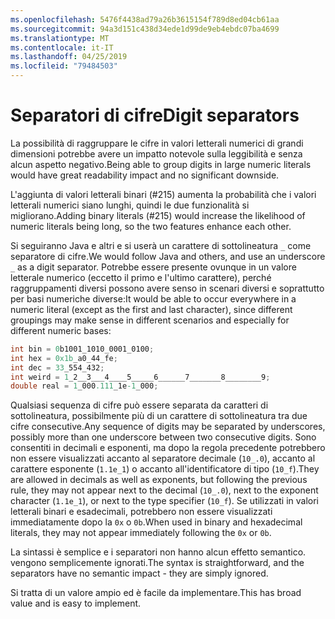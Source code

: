 ```yaml
---
ms.openlocfilehash: 5476f4438ad79a26b3615154f789d8ed04cb61aa
ms.sourcegitcommit: 94a3d151c438d34ede1d99de9eb4ebdc07ba4699
ms.translationtype: MT
ms.contentlocale: it-IT
ms.lasthandoff: 04/25/2019
ms.locfileid: "79484503"
---
```

# <a name="digit-separators"></a><span data-ttu-id="e9e33-101">Separatori di cifre</span><span class="sxs-lookup"><span data-stu-id="e9e33-101">Digit separators</span></span>

<span data-ttu-id="e9e33-102">La possibilità di raggruppare le cifre in valori letterali numerici di grandi dimensioni potrebbe avere un impatto notevole sulla leggibilità e senza alcun aspetto negativo.</span><span class="sxs-lookup"><span data-stu-id="e9e33-102">Being able to group digits in large numeric literals would have great readability impact and no significant downside.</span></span> 

<span data-ttu-id="e9e33-103">L'aggiunta di valori letterali binari (#215) aumenta la probabilità che i valori letterali numerici siano lunghi, quindi le due funzionalità si migliorano.</span><span class="sxs-lookup"><span data-stu-id="e9e33-103">Adding binary literals (#215) would increase the likelihood of numeric literals being long, so the two features enhance each other.</span></span> 

<span data-ttu-id="e9e33-104">Si seguiranno Java e altri e si userà un carattere di sottolineatura `_` come separatore di cifre.</span><span class="sxs-lookup"><span data-stu-id="e9e33-104">We would follow Java and others, and use an underscore `_` as a digit separator.</span></span> <span data-ttu-id="e9e33-105">Potrebbe essere presente ovunque in un valore letterale numerico (eccetto il primo e l'ultimo carattere), perché raggruppamenti diversi possono avere senso in scenari diversi e soprattutto per basi numeriche diverse:</span><span class="sxs-lookup"><span data-stu-id="e9e33-105">It would be able to occur everywhere in a numeric literal (except as the first and last character), since different groupings may make sense in different scenarios and especially for different numeric bases:</span></span>

```csharp
int bin = 0b1001_1010_0001_0100;
int hex = 0x1b_a0_44_fe;
int dec = 33_554_432;
int weird = 1_2__3___4____5_____6______7_______8________9;
double real = 1_000.111_1e-1_000;
```

<span data-ttu-id="e9e33-106">Qualsiasi sequenza di cifre può essere separata da caratteri di sottolineatura, possibilmente più di un carattere di sottolineatura tra due cifre consecutive.</span><span class="sxs-lookup"><span data-stu-id="e9e33-106">Any sequence of digits may be separated by underscores, possibly more than one underscore between two consecutive digits.</span></span> <span data-ttu-id="e9e33-107">Sono consentiti in decimali e esponenti, ma dopo la regola precedente potrebbero non essere visualizzati accanto al separatore decimale (`10_.0`), accanto al carattere esponente (`1.1e_1`) o accanto all'identificatore di tipo (`10_f`).</span><span class="sxs-lookup"><span data-stu-id="e9e33-107">They are allowed in decimals as well as exponents, but following the previous rule, they may not appear next to the decimal (`10_.0`), next to the exponent character (`1.1e_1`), or next to the type specifier (`10_f`).</span></span> <span data-ttu-id="e9e33-108">Se utilizzati in valori letterali binari e esadecimali, potrebbero non essere visualizzati immediatamente dopo la `0x` o `0b`.</span><span class="sxs-lookup"><span data-stu-id="e9e33-108">When used in binary and hexadecimal literals, they may not appear immediately following the `0x` or `0b`.</span></span>

<span data-ttu-id="e9e33-109">La sintassi è semplice e i separatori non hanno alcun effetto semantico. vengono semplicemente ignorati.</span><span class="sxs-lookup"><span data-stu-id="e9e33-109">The syntax is straightforward, and the separators have no semantic impact - they are simply ignored.</span></span>

<span data-ttu-id="e9e33-110">Si tratta di un valore ampio ed è facile da implementare.</span><span class="sxs-lookup"><span data-stu-id="e9e33-110">This has broad value and is easy to implement.</span></span>
